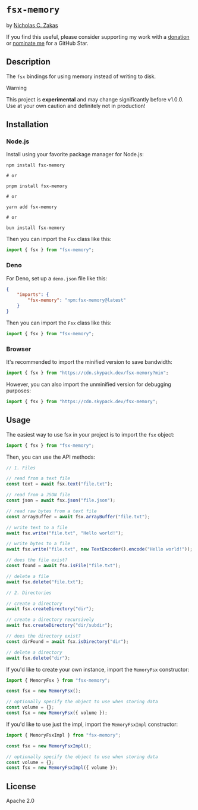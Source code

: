 # `fsx-memory`

by [Nicholas C. Zakas](https://humanwhocodes.com)

If you find this useful, please consider supporting my work with a [donation](https://humanwhocodes.com/donate) or [nominate me](https://stars.github.com/nominate/) for a GitHub Star.

## Description

The `fsx` bindings for using memory instead of writing to disk.

> [!WARNING]
> This project is **experimental** and may change significantly before v1.0.0. Use at your own caution and definitely not in production!


## Installation

### Node.js

Install using your favorite package manager for Node.js:

```shell
npm install fsx-memory

# or

pnpm install fsx-memory

# or

yarn add fsx-memory

# or

bun install fsx-memory
```

Then you can import the `Fsx` class like this:

```js
import { fsx } from "fsx-memory";
```

### Deno

For Deno, set up a `deno.json` file like this:

```json
{
	"imports": {
		"fsx-memory": "npm:fsx-memory@latest"
	}
}
```

Then you can import the `Fsx` class like this:

```js
import { fsx } from "fsx-memory";

```

### Browser

It's recommended to import the minified version to save bandwidth:

```js
import { fsx } from "https://cdn.skypack.dev/fsx-memory?min";
```

However, you can also import the unminified version for debugging purposes:

```js
import { fsx } from "https://cdn.skypack.dev/fsx-memory";
```

## Usage

The easiest way to use fsx in your project is to import the `fsx` object:

```js
import { fsx } from "fsx-memory";
```

Then, you can use the API methods:

```js
// 1. Files

// read from a text file
const text = await fsx.text("file.txt");

// read from a JSON file
const json = await fsx.json("file.json");

// read raw bytes from a text file
const arrayBuffer = await fsx.arrayBuffer("file.txt");

// write text to a file
await fsx.write("file.txt", "Hello world!");

// write bytes to a file
await fsx.write("file.txt", new TextEncoder().encode("Hello world!"));

// does the file exist?
const found = await fsx.isFile("file.txt");

// delete a file
await fsx.delete("file.txt");

// 2. Directories

// create a directory
await fsx.createDirectory("dir");

// create a directory recursively
await fsx.createDirectory("dir/subdir");

// does the directory exist?
const dirFound = await fsx.isDirectory("dir");

// delete a directory
await fsx.delete("dir");
```

If you'd like to create your own instance, import the `MemoryFsx` constructor:

```js
import { MemoryFsx } from "fsx-memory";

const fsx = new MemoryFsx();

// optionally specify the object to use when storing data
const volume = {};
const fsx = new MemoryFsx({ volume });
```

If you'd like to use just the impl, import the `MemoryFsxImpl` constructor:

```js
import { MemoryFsxImpl } from "fsx-memory";

const fsx = new MemoryFsxImpl();

// optionally specify the object to use when storing data
const volume = {};
const fsx = new MemoryFsxImpl({ volume });
```

## License

Apache 2.0
